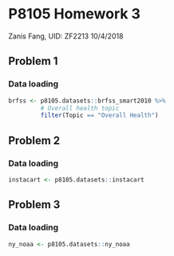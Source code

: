 P8105 Homework 3
================
Zanis Fang, UID: ZF2213
10/4/2018

Problem 1
---------

### Data loading

``` r
brfss <- p8105.datasets::brfss_smart2010 %>%
         # Overall health topic
         filter(Topic == "Overall Health")
```

Problem 2
---------

### Data loading

``` r
instacart <- p8105.datasets::instacart
```

Problem 3
---------

### Data loading

``` r
ny_noaa <- p8105.datasets::ny_noaa
```
